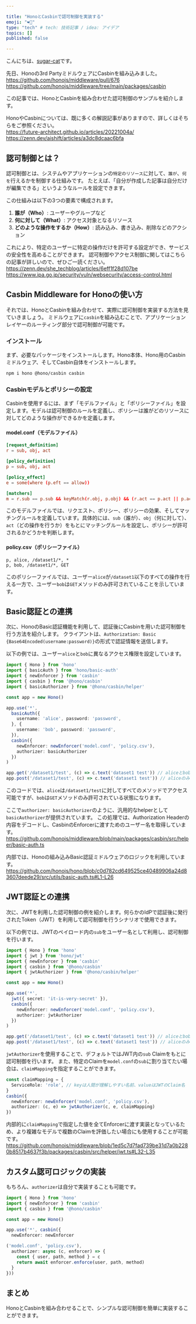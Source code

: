 ```yaml
---

title: "HonoとCasbinで認可制御を実装する"  
emoji: "❤️‍🔥"  
type: "tech" # tech: 技術記事 / idea: アイデア  
topics: []  
published: false  

---
```


こんにちは、[sugar-cat](https://twitter.com/sugar235711)です。

先日、Honoの3rd PartyミドルウェアにCasbinを組み込みました。  
https://github.com/honojs/middleware/pull/676
https://github.com/honojs/middleware/tree/main/packages/casbin

この記事では、HonoとCasbinを組み合わせた認可制御のサンプルを紹介します。

HonoやCasbinについては、既に多くの解説記事がありますので、詳しくはそちらをご参照ください。  
https://future-architect.github.io/articles/20221004a/  
https://zenn.dev/aishift/articles/a3dc8dcaac6bfa

## 認可制御とは？

認可制御とは、システムやアプリケーションの`特定のリソース`に対して、`誰が`、`何を`行えるかを制御する仕組みです。
たとえば、「自分が作成した記事は自分だけが編集できる」というようなルールを設定できます。

この仕組みは以下の3つの要素で構成されます。

1. **誰が（Who）**: ユーザーやグループなど
2. **何に対して（What）**: アクセス対象となるリソース
3. **どのような操作をするか（How）**: 読み込み、書き込み、削除などのアクション

これにより、特定のユーザーに特定の操作だけを許可する設定ができ、サービスの安全性を高めることができます。
認可制御やアクセス制御に関してはこちらの記事が詳しいので、ぜひご一読ください。  
https://zenn.dev/she_techblog/articles/6eff1f28d107be
https://www.ipa.go.jp/security/vuln/websecurity/access-control.html

## Casbin Middleware for Honoの使い方

それでは、HonoとCasbinを組み合わせて、実際に認可制御を実装する方法を見ていきましょう。
ミドルウェアに`casbin`を組み込むことで、アプリケーションレイヤーのルーティング部分で認可制御が可能です。

### インストール

まず、必要なパッケージをインストールします。Hono本体、Hono用のCasbinミドルウェア、そしてCasbin自体をインストールします。

```bash
npm i hono @hono/casbin casbin
```

### Casbinモデルとポリシーの設定

Casbinを使用するには、まず「モデルファイル」と「ポリシーファイル」を設定します。モデルは認可制御のルールを定義し、ポリシーは誰がどのリソースに対してどのような操作ができるかを定義します。

#### model.conf（モデルファイル）

```conf
[request_definition]
r = sub, obj, act

[policy_definition]
p = sub, obj, act

[policy_effect]
e = some(where (p.eft == allow))

[matchers]
m = r.sub == p.sub && keyMatch(r.obj, p.obj) && (r.act == p.act || p.act == "*")
```

このモデルファイルでは、リクエスト、ポリシー、ポリシーの効果、そしてマッチングルールを定義しています。具体的には、`sub`（誰が）、`obj`（何に対して）、`act`（どの操作を行うか）をもとにマッチングルールを設定し、ポリシーが許可されるかどうかを判断します。

#### policy.csv（ポリシーファイル）

```csv
p, alice, /dataset1/*, *
p, bob, /dataset1/*, GET
```

このポリシーファイルでは、ユーザー`alice`が`/dataset1`以下のすべての操作を行える一方で、ユーザー`bob`は`GET`メソッドのみ許可されていることを示しています。

## Basic認証との連携

次に、HonoのBasic認証機能を利用して、認証後にCasbinを用いた認可制御を行う方法を紹介します。
クライアントは、`Authorization: Basic {Base64Encoded(username:password)}`の形式で認証情報を送信します。

以下の例では、ユーザー`alice`と`bob`に異なるアクセス権限を設定しています。

```ts
import { Hono } from 'hono'
import { basicAuth } from 'hono/basic-auth'
import { newEnforcer } from 'casbin'
import { casbin } from '@hono/casbin'
import { basicAuthorizer } from '@hono/casbin/helper'

const app = new Hono()

app.use('*',
  basicAuth({
    username: 'alice', password: 'password',
  }, {
    username: 'bob', password: 'password',
  }),
  casbin({
    newEnforcer: newEnforcer('model.conf', 'policy.csv'),
    authorizer: basicAuthorizer
  })
)

app.get('/dataset1/test', (c) => c.text('dataset1 test')) // aliceとbobがアクセス可能
app.post('/dataset1/test', (c) => c.text('dataset1 test')) // aliceのみがアクセス可能
```

このコードでは、`alice`は`/dataset1/test`に対してすべてのメソッドでアクセス可能ですが、`bob`は`GET`メソッドのみ許可されている状態になります。

ここで`authorizer: basicAuthorizer`のように、汎用的なhelperとして`basicAuthorizer`が提供されています。
この処理では、Authorization Headerの内容をデコードし、CasbinのEnforcerに渡すためのユーザー名を取得しています。  
https://github.com/honojs/middleware/blob/main/packages/casbin/src/helper/basic-auth.ts

内部では、Honoの組み込みBasic認証ミドルウェアのロジックを利用しています。  
https://github.com/honojs/hono/blob/c0d782cd649525ce40489906a24d83607deede29/src/utils/basic-auth.ts#L1-L26

## JWT認証との連携

次に、JWTを利用した認可制御の例を紹介します。何らかのIdPで認証後に発行されたToken（JWT）を利用して認可制御を行うシナリオで使用できます。

以下の例では、JWTのペイロード内の`sub`をユーザー名として利用し、認可制御を行います。

```ts
import { Hono } from 'hono'
import { jwt } from 'hono/jwt'
import { newEnforcer } from 'casbin'
import { casbin } from '@hono/casbin'
import { jwtAuthorizer } from '@hono/casbin/helper'

const app = new Hono()

app.use('*',
  jwt({ secret: 'it-is-very-secret' }),
  casbin({
    newEnforcer: newEnforcer('model.conf', 'policy.csv'),
    authorizer: jwtAuthorizer
  })
)

app.get('/dataset1/test', (c) => c.text('dataset1 test')) // aliceとbobがアクセス可能
app.post('/dataset1/test', (c) => c.text('dataset1 test')) // aliceのみがアクセス可能
```

`jwtAuthorizer`を使用することで、デフォルトではJWT内の`sub` Claimをもとに認可制御を行います。
また、特定のClaimを`model.conf`の`sub`に割り当てたい場合は、`claimMapping`を指定することができます。

```ts
const claimMapping = {
  ServiceRole: 'role', // keyは人間が理解しやすい名前、valueはJWTのClaim名
}
casbin({
  newEnforcer: newEnforcer('model.conf', 'policy.csv'),
  authorizer: (c, e) => jwtAuthorizer(c, e, claimMapping)
})
```

内部的に`claimMapping`で指定した値を全てEnforcerに渡す実装となっているため、より複雑なモデルで複数のClaimを評価したい場合にも使用することが可能です。  
https://github.com/honojs/middleware/blob/1ed5c7d7fad739be31d7a0b2280b8517b4637f3b/packages/casbin/src/helper/jwt.ts#L32-L35

## カスタム認可ロジックの実装

もちろん、`authorizer`は自分で実装することも可能です。

```ts
import { Hono } from 'hono'
import { newEnforcer } from 'casbin'
import { casbin } from '@hono/casbin'

const app = new Hono()

app.use('*', casbin({
  newEnforcer: newEnforcer

('model.conf', 'policy.csv'),
  authorizer: async (c, enforcer) => {
    const { user, path, method } = c
    return await enforcer.enforce(user, path, method)
  }
}))
```

## まとめ

HonoとCasbinを組み合わせることで、シンプルな認可制御を簡単に実装することができます。